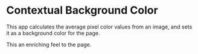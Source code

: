 # Contextual Background Color

This app calculates the average pixel color values from an image, and sets it as a background color for the page.

This an enriching feel to the page.
